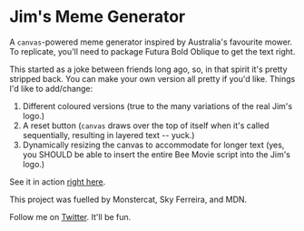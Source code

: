 # Jim's Meme Generator
A `canvas`-powered meme generator inspired by Australia's favourite mower.  
To replicate, you'll need to package Futura Bold Oblique to get the text right.  


This started as a joke between friends long ago, so, in that spirit it's pretty stripped back. You can make your own version all pretty if you'd like. Things I'd like to add/change:
1. Different coloured versions (true to the many variations of the real Jim's logo.)
2. A reset button  (`canvas` draws over the top of itself when it's called sequentially, resulting in layered text -- yuck.)
3. Dynamically resizing the canvas to accommodate for longer text (yes, you SHOULD be able to insert the entire Bee Movie script into the Jim's logo.)

See it in action [right here](https://rmit-jc.github.io/).

This project was fuelled by Monstercat, Sky Ferreira, and MDN.  


Follow me on [Twitter](https://twitter.com/jakeclelandVEVO). It'll be fun.
